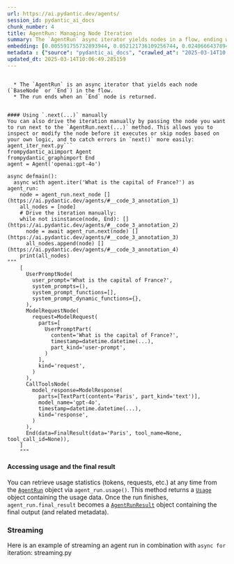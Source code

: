 ```yaml
---
url: https://ai.pydantic.dev/agents/
session_id: pydantic_ai_docs
chunk_number: 4
title: AgentRun: Managing Node Iteration
summary: The `AgentRun` async iterator yields nodes in a flow, ending with an `End` node. It allows manual iteration using the `.next(...)` method to inspect or modify nodes, skip nodes, and handle errors more effectively.
embedding: [0.005591755732893944, 0.052121736109256744, 0.02406664378941059, -0.06290866434574127, -0.0035663729067891836, -5.134274033480324e-05, 0.010481000877916813, 0.0142994849011302, 0.04060962796211243, -0.0038666394539177418, 0.002130192704498768, -0.027669843286275864, -0.0501728355884552, -0.040405675768852234, 0.0007149034063331783, -0.008078868500888348, -0.047770701348781586, 0.0038751375395804644, 0.025879574939608574, 0.03562407195568085, 0.03322194144129753, -0.020894017070531845, 0.0024856969248503447, 0.037663619965314865, -0.041765373200178146, -0.011149519123136997, -0.0266727302223444, 0.07981424033641815, -0.028689615428447723, -0.0034927227534353733, 0.0032604411244392395, -0.008056207560002804, -0.031839579343795776, -0.013993552885949612, 0.02995866723358631, -0.01709819585084915, 0.009427235461771488, 0.0012046069605275989, -0.011177846230566502, 0.024610523134469986, 0.03365251049399376, -0.020746717229485512, 0.0008675152785144746, 0.02226504497230053, 0.008855029009282589, -0.01020339597016573, 0.01113818772137165, 0.004889245145022869, 0.04237723723053932, 0.005858029704540968, -0.017574088647961617, 0.04133480042219162, -0.01888846419751644, -0.00036240892950445414, -0.025290371850132942, -0.0002446747093927115, 0.006702175363898277, 0.02417995221912861, -0.0024318755604326725, -0.08230701833963394, 0.01855986937880516, 0.009330923669040203, 0.031771596521139145, 0.0421052984893322, -0.03267806023359299, 0.03415106609463692, -0.051215268671512604, 0.04094955325126648, -0.04704552888870239, -0.0037958219181746244, 0.020123520866036415, 0.02828170545399189, -0.05271093547344208, -0.015398573130369186, -0.03968050330877304, -0.018095307052135468, 0.03290467709302902, 0.024361245334148407, -0.011206173337996006, -0.017381465062499046, 0.006792821455746889, -0.020894017070531845, -0.0003323114651720971, 0.010022102855145931, 0.027737827971577644, -0.027669843286275864, -0.0300039891153574, -0.030049312859773636, -0.03564673289656639, -0.060053303837776184, -0.035873349756002426, 0.027420565485954285, 0.004164073150604963, 0.05130591616034508, 0.02585691213607788, 0.06821148842573166, -0.019421011209487915, -0.003761829575523734, 0.007784267887473106, 0.0331539548933506, 0.03204353526234627, -0.017948005348443985, -0.03811684995889664, -0.0022718277759850025, 0.01811796799302101, -0.010339365340769291, -0.0132457185536623, 0.018185952678322792, -0.013415681198239326, -0.04704552888870239, -0.06712372601032257, -0.007512328214943409, -0.02771516516804695, 0.010928568430244923, -0.05746987834572792, -0.01945500448346138, 0.004379358608275652, 0.012554539367556572, 0.058331020176410675, -0.01043567806482315, -0.011240165680646896, 0.02553964965045452, -0.035918671637773514, 0.006724836770445108, 0.00988613348454237, 0.0020749547984451056, -0.009172292426228523, -0.021267933771014214, 0.008696397766470909, -0.006628524977713823, 0.01688290946185589, -0.01854853890836239, -0.01875249296426773, -0.0028242047410458326, -0.005203675478696823, -0.032020874321460724, -0.017993329092860222, -0.004467172548174858, -0.0373690165579319, 0.033561863005161285, -0.006339589133858681, -0.04205997288227081, -0.008792709559202194, 0.0008306901436299086, -0.0024375407956540585, 0.06721437722444534, -0.061594292521476746, 0.04550454020500183, -0.021143294870853424, 0.024157291278243065, 0.05184979364275932, 0.018525877967476845, -0.04704552888870239, 0.0026514099445194006, -0.0092119500041008, 0.01449210848659277, -0.00022732441721018404, 0.03059319220483303, -0.0010870497208088636, -0.04985557124018669, -0.03149965777993202, 0.05252964422106743, -0.01593112200498581, -0.015024656429886818, -0.039000652730464935, -0.027851134538650513, -0.013551650568842888, -0.022027097642421722, -0.03272338584065437, -0.011648074723780155, 0.01417484600096941, -0.03249676898121834, -0.010571647435426712, 0.003951620776206255, 0.03193022683262825, -0.032406121492385864, -0.08289621770381927, -0.011013548821210861, -0.0061582960188388824, -0.029845358803868294, -0.018763823434710503, -0.03716506436467171, -0.0431477315723896, 0.0013164987321943045, -0.03476293012499809, -8.321065251948312e-05, 0.018185952678322792, -0.01043567806482315, -0.03802620619535446, 0.024610523134469986, 0.026332806795835495, 0.07723081111907959, 0.0041017537005245686, -0.00781259499490261, -0.02957341820001602, 0.013868913985788822, 0.03936323896050453, -0.0039261262863874435, 0.013347696512937546, 0.0291201863437891, 0.013132411055266857, 0.007444343529641628, 0.03872871398925781, -0.004807096906006336, 0.0064019085839390755, -0.054614514112472534, -0.009325258433818817, -0.012871801853179932, -0.009455562569200993, -0.01321172621101141, 0.001980059314519167, -0.01286047138273716, 0.037414342164993286, -0.03077448531985283, -0.023908013477921486, -0.021279264241456985, -0.047453440725803375, 0.0526202917098999, 0.02406664378941059, 0.037980880588293076, 0.04153875634074211, 0.014888687059283257, -0.006600197870284319, -0.022185729816555977, -0.01632769964635372, 0.004181069787591696, 0.01784602925181389, -0.019466334953904152, 0.017687397077679634, 0.028055090457201004, 0.012781155295670033, -0.013064426369965076, -0.013404350727796555, -0.04185602068901062, 0.023885350674390793, -0.06118638440966606, 0.032791368663311005, 0.011183511465787888, 0.017562758177518845, -0.05239367485046387, -0.027533872053027153, -0.015387242659926414, 0.04727214574813843, -0.016984887421131134, 0.003149965777993202, 0.008798375725746155, 0.003155631013214588, -0.03449099138379097, 0.0747380331158638, 0.03768628090620041, 0.03569205850362778, -0.008906017988920212, -0.014356138184666634, -0.005886356811970472, -0.0010941314976662397, -0.011274158023297787, -0.004302875604480505, -0.010022102855145931, -0.02880292385816574, 9.808233880903572e-05, 0.044711384922266006, -0.004770271945744753, -0.043419670313596725, 0.009551874361932278, -0.0011954006040468812, 0.02124527283012867, 0.036371905356645584, -0.008328146301209927, -0.0040054419077932835, -0.044303473085165024, 0.0011522019049152732, -0.002133025322109461, 0.0158744677901268, -0.028938893228769302, -0.03832080587744713, 0.0761430561542511, 0.03730103373527527, 0.04255852848291397, 0.004107419401407242, -0.03569205850362778, 0.01052632462233305, 0.05221237987279892, 0.03444566950201988, 0.046864237636327744, 0.021335918456315994, -0.012123968452215195, -0.006418904755264521, -0.011897352524101734, 0.028372352942824364, 0.021675843745470047, 0.011291153728961945, 0.023273486644029617, 0.034400343894958496, -0.022242384031414986, 0.030638515949249268, -0.007081757299602032, 0.07482868432998657, 0.014152184128761292, 0.000454294728115201, -0.020701393485069275, -0.034649621695280075, -0.04677359014749527, -0.00710441917181015, -0.0038864684756845236, 0.0004266758915036917, 0.004305708687752485, -0.0031839581206440926, -0.0054104626178741455, 0.025313032791018486, 0.012021991424262524, -0.009523547254502773, 0.1052405834197998, -0.01465073972940445, -0.0013908571563661098, 0.009993775747716427, -0.0023327309172600508, 0.06957118213176727, -0.022480331361293793, 0.02456519939005375, -0.001378110027872026, -0.007433012593537569, -0.022480331361293793, 0.04709085449576378, 0.005291488952934742, -0.01247522421181202, -0.0009043404133990407, 0.018775155767798424, -0.003045155666768551, -0.017313480377197266, 0.01964762806892395, -0.007659628987312317, -0.03523882478475571, -0.0013972307788208127, 0.012055983766913414, 0.0027972941752523184, -0.024905124679207802, -0.023772044107317924, 0.002965840045362711, 0.002773216227069497, 0.04058696702122688, -0.031114408746361732, 0.0006540003232657909, -0.0473627932369709, -0.013846252113580704, 0.008628413081169128, 0.056472767144441605, 0.0175400972366333, 0.021551204845309258, -0.020780708640813828, -0.013291042298078537, 0.028395013883709908, 0.0149113480001688, 0.022423677146434784, 0.04004308953881264, 0.007285711821168661, -0.008078868500888348, -0.010407350957393646, -0.006367916241288185, -0.020848693326115608, 0.007121415343135595, -0.08683934062719345, 0.0024984439369291067, 0.00944423209875822, 0.005926014389842749, -0.04627503454685211, -0.027307257056236267, -0.027533872053027153, 0.010826590470969677, 0.006583201698958874, 0.03902331739664078, 0.0870206356048584, 0.03523882478475571, -0.0014425539411604404, -0.013393019326031208, -0.014888687059283257, -0.0003250526497140527, -0.029392125084996223, -0.001098380540497601, 0.01663363166153431, 0.04926636815071106, 0.02957341820001602, 0.058512311428785324, 0.0071497424505651, -0.021471887826919556, 0.019341696053743362, 0.029709389433264732, -0.020463446155190468, 0.02445189282298088, 0.009551874361932278, 0.03750498592853546, 0.0373690165579319, -0.04976492375135422, -0.013585642911493778, -0.014673401601612568, -0.018378576263785362, 0.016610970720648766, 0.017868690192699432, 0.018707171082496643, 0.027805812656879425, 0.0017647739732638001, 0.007427347358316183, 0.003685346571728587, -0.024791816249489784, 0.010016437619924545, 0.018707171082496643, 0.012554539367556572, 0.07564450055360794, -0.007920237258076668, 0.014707393944263458, 0.04391822591423988, 0.04038301482796669, 0.017166180536150932, 0.013574312441051006, -0.06086912006139755, -0.018525877967476845, -0.004688123241066933, -0.01487735565751791, -0.0011854862095788121, 0.015965113416314125, 0.0698431208729744, -0.005554930306971073, -0.06290866434574127, 0.019862912595272064, 0.032927338033914566, -0.027352578938007355, 0.04294377565383911, 0.04554986208677292, -0.03653053566813469, -0.026264822110533714, -0.010917237028479576, 0.013823590241372585, 0.04434879869222641, 0.02565295808017254, -0.0177213903516531, -0.02214040607213974, 0.0034898901358246803, 0.06404174864292145, 0.006690844427794218, -0.016973556950688362, -0.003651353996247053, 0.03761829435825348, -0.056155502796173096, 0.00992012582719326, 0.050580743700265884, -0.06118638440966606, -0.0028766097966581583, -0.03872871398925781, -0.02226504497230053, 0.03609996661543846, -0.035352133214473724, -0.02047477662563324, 0.010067426599562168, -0.0715654045343399, -0.003498388221487403, -0.05502242222428322, -0.031771596521139145, 0.09309394657611847, 0.019726943224668503, 0.04704552888870239, -0.013415681198239326, 0.012339253909885883, 0.006877802778035402, -0.029256155714392662, 0.029233494773507118, -0.03360718861222267, 0.023953335359692574, 0.011081533506512642, -0.011908682994544506, -0.010900241322815418, 0.03782225027680397, 0.032406121492385864, -0.04561784863471985, 0.004453008994460106, -0.011908682994544506, -0.011398796923458576, -0.000898675003554672, 0.004821260459721088, 0.009007995016872883, -0.0013391603715717793, -0.014820701442658901, -0.0014885853743180633, 0.005025214981287718, 0.0015990608371794224, 0.008741721510887146, -0.034468330442905426, 0.026786038652062416, 0.01696222461760044, -0.041697386652231216, -0.012361915782094002, 0.012905794195830822, 0.032406121492385864, 0.011257161386311054, 0.031046424061059952, -0.00952921248972416, 0.029460111632943153, 0.012622524052858353, -0.032927338033914566, 0.00547278206795454, -0.0013257049722597003, -0.012792486697435379, -0.018979109823703766, -0.014900017529726028, 0.00797122623771429, 0.049311693757772446, -0.007331035099923611, -0.039907120168209076, 0.03764095529913902, 0.011716059409081936, 0.01931903325021267, 0.0652654767036438, -0.031386349350214005, 0.00995411816984415, 0.029006877914071083, -8.905310096452013e-05, -0.027873797342181206, -0.002638662699609995, -0.01868450827896595, 0.01225993875414133, -0.012599863111972809, 0.002009802730754018, 0.02379470504820347, -0.004563484340906143, -0.01977226696908474, 0.0023653069511055946, 0.028055090457201004, 0.0032236159313470125, 0.033312585204839706, -0.036961108446121216, -0.0016089752316474915, -0.013325034640729427, 0.0257889274507761, 0.02259363792836666, -0.00992012582719326, 0.0477253794670105, 0.00018642726354300976, 0.01747211255133152, 0.035488102585077286, 0.012917125597596169, -0.06975247710943222, -0.04990089684724808, -0.0015834809746593237, 0.01868450827896595, -0.03340323269367218, 0.010095753706991673, -0.014469446614384651, 0.0051668500527739525, 0.0049883900210261345, -0.03134102374315262, 0.012191953137516975, -0.013710282742977142, 0.0010403101332485676, 0.01436746958643198, 0.018673177808523178, -0.034966886043548584, 0.02138124220073223, 0.011143852956593037, -0.0284176766872406, -0.025381019338965416, 0.027669843286275864, -0.01905842497944832, -0.02181181311607361, -0.0021783486008644104, 0.013109749183058739, -0.018457893282175064, 0.020440785214304924, 0.030547868460416794, 0.031975552439689636, -0.03437768295407295, -0.037210386246442795, 0.004696621559560299, 0.03297266364097595, 0.02995866723358631, -0.001817178912460804, -0.02515440247952938, 0.006435900926589966, -0.02361341193318367, 0.020270822569727898, 0.029097525402903557, -0.04267183691263199, 0.0533454604446888, -0.013778267428278923, -0.048087965697050095, 0.018321922048926353, 0.030933115631341934, 0.019624965265393257, -0.0028284539002925158, -0.02449721470475197, 0.009172292426228523, -0.002280325861647725, -0.0058297025971114635, 0.0103960195556283, -0.033697836101055145, 0.0051668500527739525, -0.01594245247542858, -0.020962001755833626, 0.03249676898121834, 0.023273486644029617, -0.0007442926871590316, -0.0224576685577631, 0.008401797153055668, 0.0515778549015522, 0.01882047764956951, -0.020066868513822556, 0.028893569484353065, 0.025811588391661644, -0.005741888657212257, 0.01670161634683609, 0.013619636185467243, -0.03576004132628441, 0.009319592267274857, -0.0031273041386157274, -0.046682946383953094, -0.04940234124660492, -0.02200443670153618, -0.012656516395509243, 0.03551076352596283, -0.07011506706476212, 0.04790667071938515, 0.062047526240348816, -0.027420565485954285, 0.020656069740653038, 0.010968226008117199, -0.005537934135645628, -0.00456065172329545, -0.00631692772731185, -0.00952921248972416, -0.04727214574813843, 0.005243333056569099, -0.017200171947479248, 0.01982892118394375, -0.041765373200178146, 0.0022619133815169334, 0.0043651950545609, 0.0036938446573913097, -0.049175724387168884, -0.03335791081190109, -0.03313129395246506, -0.026831362396478653, -0.016871578991413116, -0.01810663752257824, 0.04190134257078171, 0.02680870145559311, -0.025811588391661644, 0.008951341733336449, 0.003155631013214588, -0.015704505145549774, -0.01747211255133152, 0.0061582960188388824, 0.0033397567458450794, -0.019160402938723564, -0.04228658974170685, -0.024610523134469986, 0.01276982482522726, -0.01618039980530739, 0.0015126633225008845, -0.01656564697623253, -0.016724279150366783, 0.009540543891489506, 0.0005672487895935774, -0.0037674950435757637, -0.041810695081949234, 0.015330588445067406, -0.0004783727054018527, 0.004220727365463972, -0.04704552888870239, 0.013993552885949612, 0.046682946383953094, 0.02393067441880703, 0.03863806650042534, -0.0047419448383152485, -0.03757297247648239, -0.004775937180966139, 0.020565424114465714, 0.01632769964635372, 0.007546320557594299, -0.002965840045362711, 0.0072120619006454945, -0.01317773386836052, -0.026151513680815697, 0.050127509981393814, -0.014129522256553173, 0.017574088647961617, -0.02674071677029133, 0.060189273208379745, 0.033629849553108215, -0.02495044842362404, -0.009160961024463177, -0.013608304783701897, 0.04371427372097969, 0.05447854474186897, -0.0035692057572305202, 5.9033086472481955e-06, -0.04498332366347313, 0.045731157064437866, 0.02059941552579403, 0.007959894835948944, 0.028780262917280197, 0.00722905807197094, -0.00844711996614933, -0.05488645285367966, -0.01433347724378109, 0.0038694723043590784, -0.02624215930700302, 0.014639409258961678, -0.024859800934791565, -0.00742168165743351, -0.005319816060364246, -0.01016940362751484, -0.01286047138273716, -0.023908013477921486, -0.012339253909885883, 0.03693844750523567, -0.030366575345396996, 0.013064426369965076, -0.028644291684031487, 0.0017605249304324389, -0.008022215217351913, 0.004149909596890211, -0.0038893010932952166, -0.02054276131093502, -0.009670848026871681, 0.005954341497272253, -0.022888239473104477, 0.009840809740126133, 0.004724948666989803, -0.013857582584023476, -0.00702510355040431, 0.01708686351776123, -0.0029176841489970684, -0.0031443003099411726, 0.008532101288437843, -0.026786038652062416, -0.019919566810131073, -0.038479436188936234, -0.025902235880494118, -0.01931903325021267, -0.05484113097190857, 0.02873493917286396, -0.03453631326556206, 0.003855308750644326, -0.011206173337996006, -0.00662285927683115, -0.01854853890836239, -0.0008335228194482625, -0.015783820301294327, 2.027706386797945e-06, 0.012588531710207462, 0.03915928676724434, -0.02669539302587509, -0.007642632350325584, -0.03238346055150032, 0.005971337668597698, -6.378007674356923e-05, 0.006792821455746889, 0.046546973288059235, 0.014548762701451778, 0.018956448882818222, -0.00737635837867856, -0.026831362396478653, -0.004622971173375845, -0.041380126029253006, -0.007551986258476973, 0.012395908124744892, 0.03154497966170311, 0.003911962732672691, 0.014390131458640099, 0.029800035059452057, 0.010679289698600769, -0.007127080578356981, 0.013744275085628033, -0.03129570186138153, 0.011965337209403515, 0.008452785201370716, 0.026831362396478653, 0.027420565485954285, -0.01886580139398575, 0.03204353526234627, -0.02041812241077423, 0.016089752316474915, -0.005841033533215523, 0.02361341193318367, -0.018582532182335854, -0.009835144504904747, 0.004467172548174858, 0.026922008022665977, -0.03501220792531967, 0.015511881560087204, 0.006424570456147194, -0.03691578656435013, -0.02072405442595482, -0.05162317678332329, -0.020497439429163933, 0.01817462220788002, -0.017109526321291924, 0.006911795120686293, 0.008203507401049137, 0.0034105742815881968, -0.04690955951809883, 0.011149519123136997, 0.0031641290988773108, -0.053662724792957306, 0.00718373479321599, -0.02488246187567711, 0.006373581476509571, 0.012157960794866085, -0.013914236798882484, 0.023409457877278328, 0.02368139661848545, 0.013732943683862686, -0.01405020710080862, -0.06200220063328743, 0.011574423871934414, -0.01868450827896595, 0.0133363651111722, -0.008690732531249523, 0.04249054566025734, -0.019874243065714836, -0.02662740834057331, -0.005475614685565233, -0.060370564460754395, -0.011058872565627098, 0.0026910677552223206, 0.032088860869407654, -0.0012286849087104201, 0.03032125160098076, 0.04097221419215202, -0.014548762701451778, -0.046365682035684586, -0.031567640602588654, 0.026786038652062416, -0.013721613213419914, -0.007336700800806284, 0.031069086864590645, -0.001421308727003634, 0.0533454604446888, 0.011279823258519173, -0.018729832023382187, -0.0133363651111722, -0.02386268973350525, 0.007920237258076668, -0.0006416072137653828, 0.04269449785351753, -0.004195232875645161, -0.009971114806830883, -0.01599910669028759, 0.020497439429163933, -0.008594420738518238, 0.03870605304837227, 0.00718373479321599, 0.0035437115002423525, -0.00242337747476995, 0.03852476179599762, 0.02610618993639946, -0.022219721227884293, -0.0027873797807842493, 0.004804264288395643, 0.023885350674390793, 0.003979947417974472, 0.04663762077689171, -0.007750275079160929, -0.009767159819602966, -0.0034870572853833437, 3.370473859831691e-05, 0.021800482645630836, 0.008566093631088734, 0.005373637657612562, -0.04511929303407669, -0.0014000633964315057, 0.02099599502980709, -0.009115638211369514, 0.0037136736791580915, 0.04557252675294876, 0.0008051958284340799, 0.015579866245388985, -0.005458618514239788, 0.006883468013256788, -0.013585642911493778, 0.007251719478517771, -0.007195065729320049, 0.02189112827181816, 0.00857175886631012, -0.029233494773507118, -0.002965840045362711, -0.022049760445952415, -0.03224749118089676, -0.005501109175384045, -0.0029488438740372658, 0.01695089414715767, -0.017574088647961617, 0.020497439429163933, 0.0037929893005639315, -0.05701664462685585, -0.02495044842362404, -0.0022689951583743095, 0.040994878858327866, 0.031386349350214005, -0.006985445506870747, 0.06123170629143715, 0.01068495586514473, -0.012588531710207462, 0.03487623855471611, -0.018083976581692696, 0.03204353526234627, -0.020633408799767494, -0.03483091667294502, -0.034400343894958496, 0.012373246252536774, 0.0034842246677726507, 0.019919566810131073, -0.029256155714392662, 0.002943178405985236, -0.002140107098966837, 0.03251942992210388, 0.0477253794670105, -0.053209491074085236, -0.07138411700725555, -0.010866248980164528, -0.0259702205657959, 0.010571647435426712, 0.0049940552562475204, 0.004166906233876944, -0.016282375901937485, 0.03578270226716995, -0.03480825573205948, -0.03270072117447853, -0.019500326365232468, 0.007880579680204391, -0.015851804986596107, 0.01312107965350151, -0.023454779759049416, 0.0025111911818385124, -0.029641402885317802, -0.006730502005666494, 0.0014007716672495008, -0.04502864554524422, -0.01097955647855997, -0.006214950233697891, 0.004900576081126928, -0.027805812656879425, 0.007002441678196192, -0.02329614944756031, -0.05733390897512436, 0.0021953447721898556, -0.02866695448756218, -0.020780708640813828, -0.027533872053027153, 0.02995866723358631, -0.0016684620641171932, 0.03813951089978218, 0.026582084596157074, 0.0407002754509449, -0.009376246482133865, 0.02961874194443226, -0.008101530373096466, -0.015330588445067406, -0.022163067013025284, -0.016973556950688362, 0.0049940552562475204, 0.08090199530124664, 0.008350808173418045, 0.01286047138273716, 0.028938893228769302, -0.015840474516153336, -0.01138746552169323, -0.0047391122207045555, -0.015704505145549774, -0.009007995016872883, -0.020316146314144135, 6.178833427838981e-05, -0.0052376678213477135, 0.005263162311166525, 0.061141058802604675, 0.03392444923520088, 0.05565694719552994, 0.019953560084104538, -0.005543599836528301, 0.044507429003715515, -0.004132913425564766, 0.005002553574740887, 0.01803865283727646, -0.0039034646470099688, -0.0032632737420499325, 0.01829926110804081, 0.007648298051208258, 0.019353026524186134, -0.007767271716147661, 0.0020055538043379784, 0.018197283148765564, 0.02266162447631359, 0.01901310309767723, 0.004234890919178724, -0.01656564697623253, 0.02182314358651638, 0.034083083271980286, -0.011217503808438778, -0.023092195391654968, -0.02406664378941059, 0.016667624935507774, 0.02726193331182003, 0.0018667512340471148, -0.0340377576649189, 0.01984025165438652, 0.043283700942993164, -0.00571356201544404, 0.0021457725670188665, -0.011495108716189861, -0.006804152391850948, 0.024043982848525047, 0.016520323231816292, -0.011693397536873817, 0.01624838449060917, 0.015568535774946213, -0.004019605461508036, -0.027987105771899223, 0.02015751414000988, -0.013483665883541107, 0.019307702779769897, -0.035352133214473724, -0.015908459201455116, 0.005067705642431974, -0.0010027769021689892, 0.02834969200193882, 0.0016033098800107837, 0.014288153499364853, -0.017392795532941818, 0.0036230271216481924, -0.004229225683957338, -0.013155072927474976, 0.005427458789199591, -0.02449721470475197, -0.022888239473104477, 0.037459664046764374, -0.03417372703552246, 0.013970891013741493, 0.0087303901091218, 0.05330013856291771, 0.006991110742092133, -0.020270822569727898, 0.004656963516026735, -0.028644291684031487, -0.019149072468280792, 0.02258230745792389, 0.03013996034860611, 0.009489554911851883, 0.048541199415922165, -0.005070538260042667, -0.012441230937838554, -0.03827548399567604, 0.007874914444983006, 0.019341696053743362, 0.015455227345228195, 0.008543431758880615, 0.010537655092775822, 0.007285711821168661, 0.032474108040332794, -0.002480031456798315, 0.003158463863655925, -0.007653963286429644, 0.0349215604364872, -0.014934009872376919, 0.01850321516394615, -0.009166627191007137, -0.007976891472935677, -0.026400791481137276, 0.007189400028437376, 0.03213418275117874, 0.024927785620093346, 0.0019021600019186735, -0.01503598690032959, 0.025199726223945618, 0.03968050330877304, -0.03313129395246506, 0.013970891013741493, 0.001548072206787765, -0.01433347724378109, -0.011574423871934414, -0.02329614944756031, 0.010543320327997208, 0.013936898671090603, -0.025494325906038284, -0.02617417462170124, 0.00093195925001055, -0.004688123241066933, -0.018661847338080406, -0.0326327383518219, -0.013834921643137932, 0.012690509669482708, 0.021993106231093407, -0.003308597020804882, -0.021324587985873222, 0.007195065729320049, 0.04242255911231041, 0.0046739596873521805, 0.027103301137685776, -0.00020023669640067965, -0.02163052000105381, -0.0331539548933506, -0.006056318990886211, -0.009914460591971874, -0.0055860900320112705, -0.022559646517038345, -0.007648298051208258, 0.01586313731968403, 0.00861141737550497, -0.04709085449576378, -0.012905794195830822, 0.003710840828716755, -0.036507874727249146, -0.01257720123976469, 0.007585978601127863, 0.01273583248257637, 0.008634078316390514, 0.022570976987481117, -0.03238346055150032, -0.023058202117681503, -0.02771516516804695, 0.012758494354784489, 0.002329898066818714, 0.0028808589559048414, -0.019874243065714836, 0.01971561275422573, -0.012373246252536774, -0.03297266364097595, -0.02771516516804695, 0.0075576514936983585, 0.027533872053027153, -0.008118527010083199, 0.018967779353260994, 0.00117132265586406, -0.007285711821168661, 0.01068495586514473, -0.034400343894958496, -0.00238230312243104, 0.0007248178590089083, -0.016033098101615906, -0.025290371850132942, -0.020452115684747696, 0.0022208390291780233, -0.003843977814540267, -0.0017591085052117705, 0.004835424013435841, 0.024859800934791565, -0.0005509607144631445, 0.03707441687583923, 0.01574982888996601, 0.015307926572859287, 0.05266561359167099, 0.05302819982171059, 0.01465073972940445, -0.012033321894705296, 0.015330588445067406, -0.0024460391141474247, -0.011047541163861752, 0.010129746049642563, -0.009070314466953278, -0.005546432454138994, -0.013834921643137932, -0.010922902263700962, 0.035034868866205215, 0.025630297139286995, -0.007098753470927477, 0.014480777084827423, -0.0013080006465315819, 0.026446115225553513, 0.012101306580007076, -0.008787044323980808, -0.005764550529420376, 0.02936946414411068, 0.07609773427248001, -0.03897799178957939, -0.011121192015707493, 0.012486554682254791, -0.002443206263706088, 0.014004883356392384, -0.01436746958643198, 0.02968672662973404, 0.03281402960419655, 0.012713170610368252, -0.021653180941939354, -0.011251496151089668, 0.026763377711176872, -0.04727214574813843, 0.0042518870905041695, 0.041357461363077164, -0.032610077410936356, -0.013868913985788822, 0.0359639972448349, 0.011364804580807686, 0.0029771707486361265, -0.02476915530860424, -0.010622636415064335, 0.019285041838884354, 0.015557204373180866, 0.02936946414411068, -0.009189288131892681, 0.005999664776027203, -0.009387577883899212, -0.018718501552939415, -0.007551986258476973, 0.031023763120174408, -0.010781267657876015, 0.014424123801290989, -0.023205501958727837, 0.01971561275422573, 0.04582180455327034, 0.0027023986913263798, 0.03693844750523567, 0.0025140237994492054, -0.005127192474901676, -0.005535101518034935, 0.016305038705468178, -0.009166627191007137, -0.03915928676724434, 0.009665182791650295, 0.00882670283317566, -0.016622301191091537, 0.042966436594724655, -0.008226169273257256, -0.009302596561610699, 0.0037051753606647253, -0.02291090227663517, 0.013948229141533375, 0.0300039891153574, 0.011693397536873817, -0.03530681133270264, 0.01996489055454731, 0.03750498592853546, 0.0015126633225008845, -0.025290371850132942, -0.022740939632058144, -0.0006316927610896528, -0.015557204373180866, -0.003025326645001769, 0.03129570186138153, 0.01408419944345951, -0.035284146666526794, 0.02617417462170124, 0.0206107459962368, 0.009772825054824352, 0.013891574926674366, -0.008362139575183392, -0.012157960794866085, 0.0034842246677726507, 0.0020480442326515913, -0.004872248973697424, -0.0554303303360939, 0.009285599924623966, 0.004849587567150593, 0.01417484600096941, -0.03621327504515648, 0.009517882019281387, 0.014118191786110401, 0.005362306721508503, -0.01286047138273716, 0.019364356994628906, -0.00025635960628278553, 0.028848247602581978, -0.013698951341211796, 0.008005218580365181, 0.007546320557594299, -0.00837913528084755, 0.003914795350283384, -0.01408419944345951, -0.029256155714392662, 0.012849140912294388, -0.03007197380065918, 0.007693621329963207, -0.013823590241372585, -0.006413239520043135, 0.010690621100366116, 0.002570678014308214, 0.012044653296470642, 0.014628077857196331, 0.029596081003546715, -0.04550454020500183, 0.016939563676714897, -0.023012878373265266, 0.005818371661007404, -0.008940010331571102, 0.02642345242202282, -0.0037363350857049227, -0.00790324155241251, 0.018718501552939415, -0.008747386746108532, -0.01875249296426773, 0.020010214298963547, -0.011121192015707493, -0.01301910262554884, 0.030411899089813232, 0.00944423209875822, -0.021743828430771828, 0.0006115097785368562, -0.005739056039601564, 0.01759675145149231, -0.0006412531365640461, 0.03947654739022255, 0.028009766712784767, -0.01261119358241558, -0.011540431529283524, 0.017132187262177467, 0.03231547400355339, 0.0041754040867090225, -0.04663762077689171, -0.009614193812012672, -0.029278818517923355, -0.01016940362751484, -0.005702231079339981, 0.0341963917016983, -0.01977226696908474, -0.009421570226550102, 0.009704840369522572, -0.012373246252536774, 0.006537878420203924, -0.005019549746066332, 0.011217503808438778, 0.011274158023297787, 0.03204353526234627, 0.029233494773507118, 0.005387801211327314, 0.007053430192172527, 0.008792709559202194, 0.03435502201318741, -0.014616747386753559, -0.0033539202995598316, -0.014514770358800888, -0.013064426369965076, 0.007359362207353115, -0.018015990033745766, -0.00025281874695792794, 0.004135746508836746, 0.005050709471106529, -0.005246165674179792, -0.0014326395466923714, -0.01785735972225666, -0.016271045431494713, -0.0056512425653636456, -0.008713394403457642, 0.010107084177434444, -0.03217950463294983, 0.004580480512231588, 0.026128852739930153, 0.007642632350325584, 0.028508322313427925, 0.0037533314898610115, -0.014061537571251392, 0.005308485124260187, 0.041108183562755585, 0.0015395740047097206, 0.011098530143499374, -0.07491932809352875, 0.00806187279522419, -0.002499860245734453, 0.026219498366117477, -0.0011628245702013373, 0.018854470923542976, -0.01468473207205534, -0.0012570118997246027, -0.012792486697435379, 0.014220168814063072, -0.006996776442974806, -0.0266727302223444, 0.037980880588293076, -0.016588307917118073, 0.0014234331902116537, -0.013619636185467243, 0.04006575047969818, 0.003232114017009735, 0.005081869196146727, 0.006951453164219856, -0.006736167706549168, -0.02891623228788376, 0.0010488082189112902, 0.014265491627156734, -0.006486889906227589, -0.004441678058356047, -0.014616747386753559, -0.027035316452383995, 0.028236383572220802, 0.0005198009894229472, 0.03915928676724434, -0.00702510355040431, 0.03562407195568085, -0.035034868866205215, -0.006730502005666494, -0.025290371850132942, 0.019296372309327126, -0.003557874821126461, 0.0073083736933767796, 0.0505354218184948, -0.03220216557383537, 0.01804998330771923, 0.033108633011579514, -0.02138124220073223, 0.018219945952296257, 0.013257049955427647, -0.021415233612060547, -0.010339365340769291, 0.029324140399694443, 0.028893569484353065, -0.015126633457839489, -0.03716506436467171, 0.017574088647961617, -0.0092119500041008, -0.007274381350725889, -0.04151609539985657, -0.01637302339076996, 0.016622301191091537, -0.02712596394121647, 0.004571982659399509, -0.020678730681538582, 0.0047391122207045555, 0.02483713999390602, 0.02123394049704075, -0.013313704170286655, -0.029641402885317802, -0.04663762077689171, 0.024474553763866425, 0.01703020930290222, -0.00758031290024519, 0.0013398685259744525, -0.011659405194222927, 0.01715484820306301, 0.022435007616877556, 0.01791401393711567, -0.051169946789741516, -0.005200842395424843, -0.013007772155106068, -0.0052376678213477135, 0.021347248926758766, -0.021086640655994415, -0.004727781284600496, -0.020463446155190468, 0.003611696185544133, 0.006928791292011738, 0.025313032791018486, 0.01715484820306301, -0.009806817397475243, -0.006753163877874613, -0.0010672208154574037, 0.017313480377197266, -0.046818915754556656, 0.0035493767354637384, -0.01874116249382496, 0.009364916011691093, -0.017778044566512108, -0.026446115225553513, -0.022831585258245468, -0.03052520751953125, -0.015817813575267792, 0.027420565485954285, 0.0024970276281237602, 0.015557204373180866, 0.029800035059452057, -0.009149630554020405, 0.0013441175688058138, -0.05357207730412483, 0.00947255827486515, 0.02522238716483116, -0.017880020663142204, 0.011047541163861752, -0.047000207006931305, 0.011308150365948677, 0.012327923439443111, -0.018593862652778625, -0.02195911295711994, -0.03480825573205948, -0.017766712233424187, 0.015591196715831757, 0.020962001755833626, 0.0009539127349853516, -0.0008335228194482625, 0.007257385179400444, 0.007568982429802418, -0.04781602695584297, 0.01663363166153431, 0.008741721510887146, -0.0002115675015375018, -0.008424459025263786, 0.029709389433264732, 0.034898899495601654, 0.021267933771014214, 0.01436746958643198, 0.031182393431663513, 0.027465887367725372, 0.010764271020889282, 0.034649621695280075, 0.0012329339515417814, -0.028304368257522583, -0.049946218729019165, 0.013302372768521309, -0.027057979255914688, -0.009483889676630497, 0.01747211255133152, 0.008990999311208725, -0.033108633011579514, -0.031567640602588654, -0.00809586513787508, -0.0035465441178530455, 0.0477253794670105, 0.024927785620093346, 0.005147021263837814, 0.020882686600089073, -0.00361452903598547, 0.015364580787718296, 0.04881313815712929, -0.023885350674390793, 0.023908013477921486, -0.02424793690443039, 0.025630297139286995, 0.011404462158679962, -0.000710654363501817, -0.030026651918888092, 0.007529324386268854, 0.004379358608275652, 0.013676289469003677, -0.00021298385399859399, 0.003081980859860778, -0.0033794145565479994, -0.0012003579176962376, 0.02291090227663517, -0.011727389879524708, -0.02445189282298088, -0.024587862193584442, -0.026967331767082214, -0.0016203060513362288, -0.0036230271216481924, -0.051668502390384674, 0.02022549882531166, -0.04375959560275078, -0.005299987271428108, -0.014288153499364853, 0.006951453164219856, -0.011772713623940945, -0.00896267220377922, -0.023817365989089012, 0.02028215304017067]
metadata : {"source": "pydantic_ai_docs", "crawled_at": "2025-03-14T10:06:46.522492", "url_path": "/agents/", "chunk_size": 2636}
updated_dt: 2025-03-14T10:06:49.285159
---
```

```

  * The `AgentRun` is an async iterator that yields each node (`BaseNode` or `End`) in the flow.
  * The run ends when an `End` node is returned.


#### Using `.next(...)` manually
You can also drive the iteration manually by passing the node you want to run next to the `AgentRun.next(...)` method. This allows you to inspect or modify the node before it executes or skip nodes based on your own logic, and to catch errors in `next()` more easily:
agent_iter_next.py```
frompydantic_aiimport Agent
frompydantic_graphimport End
agent = Agent('openai:gpt-4o')

async defmain():
  async with agent.iter('What is the capital of France?') as agent_run:
    node = agent_run.next_node [](https://ai.pydantic.dev/agents/#__code_3_annotation_1)
    all_nodes = [node]
    # Drive the iteration manually:
    while not isinstance(node, End): [](https://ai.pydantic.dev/agents/#__code_3_annotation_2)
      node = await agent_run.next(node) [](https://ai.pydantic.dev/agents/#__code_3_annotation_3)
      all_nodes.append(node) [](https://ai.pydantic.dev/agents/#__code_3_annotation_4)
    print(all_nodes)
"""
    [
      UserPromptNode(
        user_prompt='What is the capital of France?',
        system_prompts=(),
        system_prompt_functions=[],
        system_prompt_dynamic_functions={},
      ),
      ModelRequestNode(
        request=ModelRequest(
          parts=[
            UserPromptPart(
              content='What is the capital of France?',
              timestamp=datetime.datetime(...),
              part_kind='user-prompt',
            )
          ],
          kind='request',
        )
      ),
      CallToolsNode(
        model_response=ModelResponse(
          parts=[TextPart(content='Paris', part_kind='text')],
          model_name='gpt-4o',
          timestamp=datetime.datetime(...),
          kind='response',
        )
      ),
      End(data=FinalResult(data='Paris', tool_name=None, tool_call_id=None)),
    ]
    """

```

#### Accessing usage and the final result
You can retrieve usage statistics (tokens, requests, etc.) at any time from the [`AgentRun`](https://ai.pydantic.dev/api/agent/#pydantic_ai.agent.AgentRun) object via `agent_run.usage()`. This method returns a [`Usage`](https://ai.pydantic.dev/api/usage/#pydantic_ai.usage.Usage) object containing the usage data.
Once the run finishes, `agent_run.final_result` becomes a [`AgentRunResult`](https://ai.pydantic.dev/api/agent/#pydantic_ai.agent.AgentRunResult) object containing the final output (and related metadata).
### Streaming
Here is an example of streaming an agent run in combination with `async for` iteration:
streaming.py